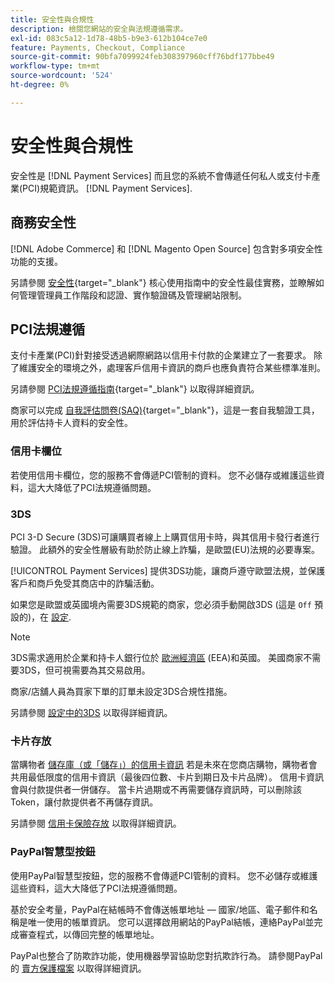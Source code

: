```yaml
---
title: 安全性與合規性
description: 檢閱您網站的安全與法規遵循需求。
exl-id: 083c5a12-1d78-48b5-b9e3-612b104ce7e0
feature: Payments, Checkout, Compliance
source-git-commit: 90bfa7099924feb308397960cff76bdf177bbe49
workflow-type: tm+mt
source-wordcount: '524'
ht-degree: 0%

---
```


# 安全性與合規性

安全性是 [!DNL Payment Services] 而且您的系統不會傳遞任何私人或支付卡產業(PCI)規範資訊。 [!DNL Payment Services].

## 商務安全性

[!DNL Adobe Commerce] 和 [!DNL Magento Open Source] 包含對多項安全性功能的支援。

另請參閱 [安全性](https://docs.magento.com/user-guide/stores/security.html){target="_blank"} 核心使用指南中的安全性最佳實務，並瞭解如何管理管理員工作階段和認證、實作驗證碼及管理網站限制。

## PCI法規遵循

支付卡產業(PCI)針對接受透過網際網路以信用卡付款的企業建立了一套要求。 除了維護安全的環境之外，處理客戶信用卡資訊的商戶也應負責符合某些標準准則。

另請參閱 [PCI法規遵循指南](https://docs.magento.com/user-guide/stores/compliance-pci.html){target="_blank"} 以取得詳細資訊。

商家可以完成 [自我評估問卷(SAQ)](https://www.pcisecuritystandards.org/pci_security/completing_self_assessment){target="_blank"}，這是一套自我驗證工具，用於評估持卡人資料的安全性。

### 信用卡欄位

若使用信用卡欄位，您的服務不會傳遞PCI管制的資料。 您不必儲存或維護這些資料，這大大降低了PCI法規遵循問題。

### 3DS

PCI 3-D Secure (3DS)可讓購買者線上上購買信用卡時，與其信用卡發行者進行驗證。 此額外的安全性層級有助於防止線上詐騙，是歐盟(EU)法規的必要專案。

[!UICONTROL Payment Services] 提供3DS功能，讓商戶遵守歐盟法規，並保護客戶和商戶免受其商店中的詐騙活動。

如果您是歐盟或英國境內需要3DS規範的商家，您必須手動開啟3DS (這是 `Off` 預設的)，在 [設定](settings.md#credit-card-fields).

>[!NOTE]
>
>3DS需求適用於企業和持卡人銀行位於 [歐洲經濟區](https://www.efta.int/eea) (EEA)和英國。 美國商家不需要3DS，但可視需要為其交易啟用。

商家/店舖人員為買家下單的訂單未設定3DS合規性措施。

另請參閱 [設定中的3DS](settings.md#3ds) 以取得詳細資訊。

### 卡片存放

當購物者 [儲存庫（或「儲存」）的信用卡資訊](vaulting.md) 若是未來在您商店購物，購物者會共用最低限度的信用卡資訊（最後四位數、卡片到期日及卡片品牌）。 信用卡資訊會與付款提供者一併儲存。 當卡片過期或不再需要儲存資訊時，可以刪除該Token，讓付款提供者不再儲存資訊。

另請參閱 [信用卡保險存放](vaulting.md) 以取得詳細資訊。

### PayPal智慧型按鈕

使用PayPal智慧型按鈕，您的服務不會傳遞PCI管制的資料。 您不必儲存或維護這些資料，這大大降低了PCI法規遵循問題。

基於安全考量，PayPal在結帳時不會傳送帳單地址 — 國家/地區、電子郵件和名稱是唯一使用的帳單資訊。 您可以選擇啟用網站的PayPal結帳，連絡PayPal並完成審查程式，以傳回完整的帳單地址。

PayPal也整合了防欺詐功能，使用機器學習協助您對抗欺詐行為。 請參閱PayPal的 [賣方保護檔案](https://www.paypal.com/us/webapps/mpp/security/seller-protection) 以取得詳細資訊。
